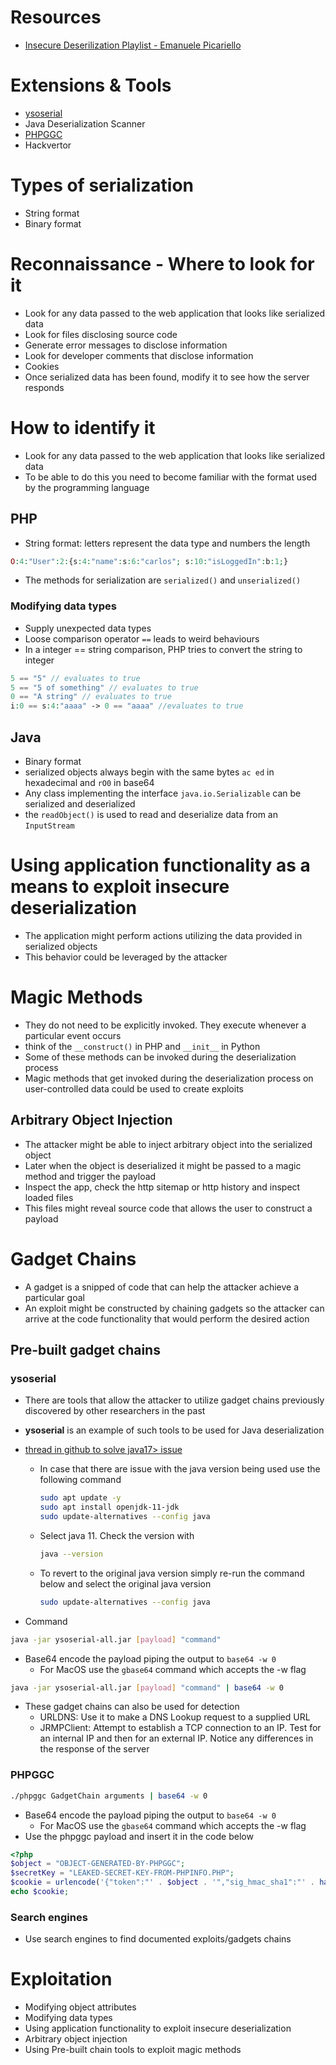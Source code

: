 # Resources
- [Insecure Deserilization Playlist - Emanuele Picariello](https://www.youtube.com/playlist?list=PL16wrrijM0H-v1GBbBWYSxSq8-2WC3rBM)
# Extensions & Tools
- [ysoserial](https://github.com/frohoff/ysoserial)
- Java Deserialization Scanner
- [PHPGGC](https://github.com/ambionics/phpggc)
- Hackvertor
# Types of serialization
- String format
- Binary format
# Reconnaissance - Where to look for it
- Look for any data passed to the web application that looks like serialized data
- Look for files disclosing source code
- Generate error messages to disclose information
- Look for developer comments that disclose information
- Cookies
- Once serialized data has been found, modify it to see how the server responds
# How to identify it
- Look for any data passed to the web application that looks like serialized data
- To be able to do this you need to become familiar with the format used by the programming language
## PHP
- String format: letters represent the data type and numbers the length
```php
O:4:"User":2:{s:4:"name":s:6:"carlos"; s:10:"isLoggedIn":b:1;}
```
- The methods for serialization are `serialized()` and `unserialized()`
### Modifying data types
- Supply unexpected data types
- Loose comparison operator `==` leads to weird behaviours
- In a integer == string comparison, PHP tries to convert the string to integer
```php
5 == "5" // evaluates to true
5 == "5 of something" // evaluates to true
0 == "A string" // evaluates to true
i:0 == s:4:"aaaa" -> 0 == "aaaa" //evaluates to true
```
## Java
- Binary format
- serialized objects always begin with the same bytes `ac ed` in hexadecimal and `rO0` in base64
- Any class implementing the interface `java.io.Serializable` can be serialized and deserialized
- the `readObject()` is used to read and deserialize data from an `InputStream`
# Using application functionality as a means to exploit insecure deserialization
- The application might perform actions utilizing the data provided in serialized objects
- This behavior could be leveraged by the attacker
# Magic Methods
- They do not need to be explicitly invoked. They execute whenever a particular event occurs
- think of the `__construct()` in PHP and `__init__` in Python
- Some of these methods can be invoked during the deserialization process
- Magic methods that get invoked during the deserialization process on user-controlled data could be used to create exploits
## Arbitrary Object Injection
- The attacker might be able to inject arbitrary object into the serialized object
- Later when the object is deserialized it might be passed to a magic method and trigger the payload
- Inspect the app, check the http sitemap or http history and inspect loaded files
- This files might reveal source code that allows the user to construct a payload
# Gadget Chains
- A gadget is a snipped of code that can help the attacker achieve a particular goal
- An exploit might be constructed by chaining gadgets so the attacker can arrive at the code functionality that would perform the desired action
## Pre-built gadget chains
### ysoserial
- There are tools that allow the attacker to utilize gadget chains previously discovered by other researchers in the past
- **ysoserial** is an example of such tools to be used for Java deserialization

- [thread in github to solve java17> issue](https://github.com/frohoff/ysoserial/issues/203)
   - In case that there are issue with the java version being used use the following command
      ```bash
      sudo apt update -y 
      sudo apt install openjdk-11-jdk
      sudo update-alternatives --config java
      ```
   - Select java 11. Check the version with
      ```bash
      java --version
      ```
   - To revert to the original java version simply re-run the command below and select the original java version
      ```bash
      sudo update-alternatives --config java
      ```
- Command
```bash
java -jar ysoserial-all.jar [payload] "command"
```
- Base64 encode the payload piping the output to `base64 -w 0`
   - For MacOS use the `gbase64` command which accepts the -w flag

```bash
java -jar ysoserial-all.jar [payload] "command" | base64 -w 0
```

- These gadget chains can also be used for detection
   - URLDNS: Use it to make a DNS Lookup request to a supplied URL
   - JRMPClient: Attempt to establish a TCP connection to an IP. Test for an internal IP and then for an external IP. Notice any differences in the response of the server
### PHPGGC
```bash
./phpggc GadgetChain arguments | base64 -w 0
```
- Base64 encode the payload piping the output to `base64 -w 0`
   - For MacOS use the `gbase64` command which accepts the -w flag
- Use the phpggc payload and insert it in the code below
```php
<?php
$object = "OBJECT-GENERATED-BY-PHPGGC";
$secretKey = "LEAKED-SECRET-KEY-FROM-PHPINFO.PHP";
$cookie = urlencode('{"token":"' . $object . '","sig_hmac_sha1":"' . hash_hmac('sha1', $object, $secretKey) . '"}');
echo $cookie;
```
### Search engines
- Use search engines to find documented exploits/gadgets chains
# Exploitation
- Modifying object attributes
- Modifying data types
- Using application functionality to exploit insecure deserialization
- Arbitrary object injection
- Using Pre-built chain tools to exploit magic methods 
